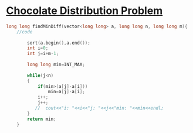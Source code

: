 <h1><a href="https://practice.geeksforgeeks.org/problems/chocolate-distribution-problem3825/1">Chocolate Distribution Problem</a></h1>

```cpp
long long findMinDiff(vector<long long> a, long long n, long long m){
    //code
        
        sort(a.begin(),a.end());
        int i=0;
        int j=i+m-1;
        
        long long min=INT_MAX;
        
        while(j<n)
        {
            if(min>(a[j]-a[i]))
                min=a[j]-a[i];
            i++;
            j++;
           //  cout<<"i: "<<i<<"j: "<<j<<"min: "<<min<<endl;
        }
        return min;
    }   
